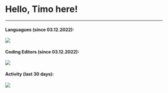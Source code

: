 <h1>Hello, Timo here!</h1>

---

#### Languagues (since 03.12.2022):

<a href=""><img src="https://wakatime.com/share/@Timo1005/73950e99-694e-430e-8339-48a88473d2be.png" /></a>

#### Coding Editors (since 03.12.2022):

<a href=""><img src="https://wakatime.com/share/@Timo1005/d3aaa6a2-2d23-4e1c-a99b-a24fb8467874.png" /></a>

#### Activity (last 30 days):

<a href=""><img src="https://wakatime.com/share/@Timo1005/71042fa9-409f-4662-a612-28538aa11de9.png" /></a>
